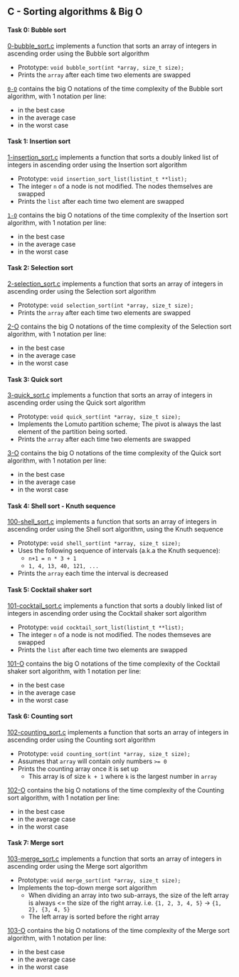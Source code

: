 ## C - Sorting algorithms & Big O

#### Task 0: Bubble sort
[0-bubble_sort.c](0-bubble_sort.c) implements a function that sorts an array of integers in ascending order using the Bubble sort algorithm
- Prototype: `void bubble_sort(int *array, size_t size);`
- Prints the `array` after each time two elements are swapped

[`0-O`](0-O) contains the big O notations of the time complexity of the Bubble sort algorithm, with 1 notation per line:
- in the best case
- in the average case
- in the worst case

#### Task 1: Insertion sort
[1-insertion_sort.c](1-insert_sort.c) implements a function that sorts a doubly linked list of integers in ascending order using the Insertion sort algorithm
- Prototype: `void insertion_sort_list(listint_t **list);`
- The integer `n` of a node is not modified. The nodes themselves are swapped
- Prints the `list` after each time two element are swapped

[`1-O`](1-O) contains the big O notations of the time complexity of the Insertion sort algorithm, with 1 notation per line:
- in the best case
- in the average case
- in the worst case

#### Task 2: Selection sort
[2-selection_sort.c](2-selection_sort.c) implements a function that sorts an array of integers in ascending order using the Selection sort algorithm
- Prototype: `void selection_sort(int *array, size_t size);`
- Prints the `array` after each time two elements are swapped

[2-O](2-O) contains the big O notations of the time complexity of the Selection sort algorithm, with 1 notation per line:
- in the best case
- in the average case
- in the worst case

#### Task 3: Quick sort
[3-quick_sort.c](3-quick_sort.c) implements a function that sorts an array of integers in ascending order using the Quick sort algorithm
- Prototype: `void quick_sort(int *array, size_t size);`
- Implements the Lomuto partition scheme; The pivot is always the last element of the partition being sorted.
- Prints the `array` after each time two elements are swapped

[3-O](3-O) contains the big O notations of the time complexity of the Quick sort algorithm, with 1 notation per line:
- in the best case
- in the average case
- in the worst case


#### Task 4: Shell sort - Knuth sequence
[100-shell_sort.c](100-shell_sort.c) implements a function that sorts an array of integers in ascending order using the Shell sort algorithm, using the Knuth sequence
- Prototype: `void shell_sort(int *array, size_t size);`
- Uses the following sequence of intervals (a.k.a the Knuth sequence):
	- `n+1 = n * 3 + 1`
	- `1, 4, 13, 40, 121, ...`
- Prints the `array` each time the interval is decreased

#### Task 5: Cocktail shaker sort
[101-cocktail_sort.c](101-cocktail_sort.c) implements a function that sorts a doubly linked list of integers in ascending order using the Cocktail shaker sort algorithm
- Prototype: `void cocktail_sort_list(listint_t **list);`
- The integer `n` of a node is not modified. The nodes themseves are swapped
- Prints the `list` after each time two elements are swapped

[101-O](101-O) contains the big O notations of the time complexity of the Cocktail shaker sort algorithm, with 1 notation per line:
- in the best case
- in the average case
- in the worst case

#### Task 6: Counting sort
[102-counting_sort.c](102-counting_sort.c) implements a function that sorts an array of integers in ascending order using the Counting sort algorithm
- Prototype: `void counting_sort(int *array, size_t size);`
- Assumes that `array` will contain only numbers `>= 0`
- Prints the counting array once it is set up
	- This array is of size `k + 1` where `k` is the largest number in `array`

[102-O](102-O) contains the big O notations of the time complexity of the Counting sort algorithm, with 1 notation per line:
- in the best case
- in the average case
- in the worst case

#### Task 7: Merge sort
[103-merge_sort.c](103-merge_sort.c) implements a function that sorts an array of integers in ascending order using the Merge sort algorithm
- Prototype: `void merge_sort(int *array, size_t size);`
- Implements the top-down merge sort algorithm
	- When dividing an array into two sub-arrays, the size of the left array is always <= the size of the right array. i.e. `{1, 2, 3, 4, 5}` -> `{1, 2}, {3, 4, 5}`
	- The left array is sorted before the right array

[103-O](103-O) contains the big O notations of the time complexity of the Merge sort algorithm, with 1 notation per line:
- in the best case
- in the average case
- in the worst case
